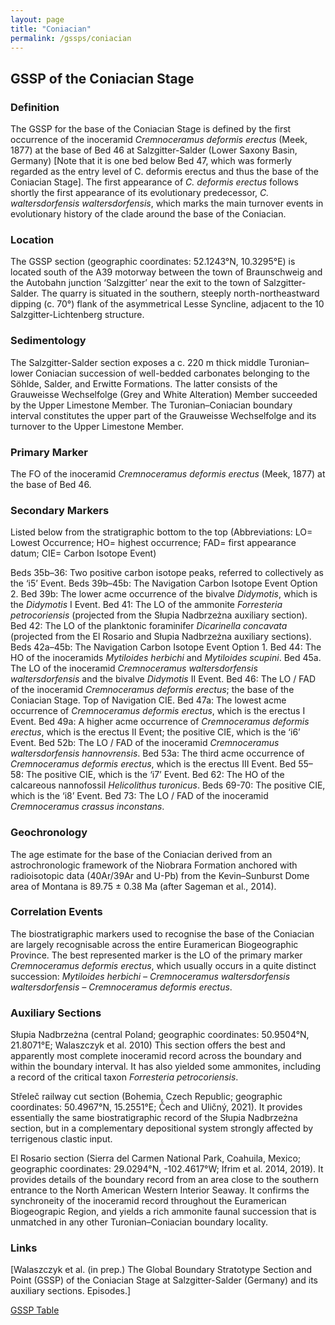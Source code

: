 ```yaml
---
layout: page
title: "Coniacian"
permalink: /gssps/coniacian
---
```

## GSSP of the Coniacian Stage

### Definition
The GSSP for the base of the Coniacian Stage is defined by the first occurrence of the inoceramid _Cremnoceramus deformis erectus_ (Meek, 1877) at the base of Bed 46 at Salzgitter-Salder (Lower Saxony Basin, Germany) [Note that it is one bed below Bed 47, which was formerly regarded as the entry level of C. deformis erectus and thus the base of the Coniacian Stage].
The first appearance of _C. deformis erectus_ follows shortly the first appearance of its evolutionary predecessor, _C. waltersdorfensis waltersdorfensis_, which marks the main turnover events in evolutionary history of the clade around the base of the Coniacian. 

### Location
The GSSP section (geographic coordinates: 52.1243°N, 10.3295°E) is located south of the A39 motorway between the town of Braunschweig and the Autobahn junction ‘Salzgitter’ near the exit to the town of Salzgitter-Salder. The quarry is situated in the southern, steeply north-northeastward dipping (c. 70°) flank of the asymmetrical Lesse Syncline, adjacent to the 10 Salzgitter-Lichtenberg structure.

### Sedimentology
The Salzgitter-Salder section exposes a c. 220 m thick middle Turonian–lower Coniacian succession of well-bedded carbonates belonging to the Söhlde, Salder, and Erwitte Formations. The latter consists of the Grauweisse Wechselfolge (Grey and White Alteration) Member succeeded by the Upper Limestone Member. The Turonian–Coniacian boundary interval constitutes the upper part of the Grauweisse Wechselfolge and its turnover to the Upper Limestone Member.

### Primary Marker
The FO of the inoceramid _Cremnoceramus deformis erectus_ (Meek, 1877) at the base of Bed 46.

### Secondary Markers
Listed below from the stratigraphic bottom to the top (Abbreviations: LO= Lowest Occurrence; HO= highest occurrence; FAD= first appearance datum; CIE= Carbon Isotope Event)

Beds 35b–36: Two positive carbon isotope peaks, referred to collectively as the ‘i5’ Event.
Beds 39b–45b: The Navigation Carbon Isotope Event Option 2.
Bed 39b: The lower acme occurrence of the bivalve _Didymotis_, which is the _Didymotis_ I Event.
Bed 41: The LO of the ammonite _Forresteria petrocoriensis_ (projected from the Słupia Nadbrzeżna auxiliary section).
Bed 42: The LO of the planktonic foraminifer _Dicarinella concavata_ (projected from the El Rosario and Słupia Nadbrzeżna auxiliary sections).
Beds 42a–45b: The Navigation Carbon Isotope Event Option 1.
Bed 44: The HO of the inoceramids _Mytiloides herbichi_ and _Mytiloides scupini_.
Bed 45a. The LO of the inoceramid _Cremnoceramus waltersdorfensis waltersdorfensis_ and the bivalve _Didymotis_ II Event.
Bed 46: The LO / FAD of the inoceramid _Cremnoceramus deformis erectus_; the base of the Coniacian Stage. Top of Navigation CIE.
Bed 47a: The lowest acme occurrence of _Cremnoceramus deformis erectus_, which is the erectus I Event.
Bed 49a: A higher acme occurrence of _Cremnoceramus deformis erectus_, which is the erectus II Event; the positive CIE, which is the ‘i6’ Event.
Bed 52b: The LO / FAD of the inoceramid _Cremnoceramus waltersdorfensis hannovrensis_.
Bed 53a: The third acme occurrence of _Cremnoceramus deformis erectus_, which is the erectus III Event.
Bed 55–58: The positive CIE, which is the ‘i7’ Event.
Bed 62: The HO of the calcareous nannofossil _Helicolithus turonicus_.
Beds 69-70: The positive CIE, which is the ‘i8’ Event.
Bed 73: The LO / FAD of the inoceramid _Cremnoceramus crassus inconstans_.

### Geochronology
The age estimate for the base of the Coniacian derived from an astrochronologic framework of the Niobrara Formation anchored with radioisotopic data (40Ar/39Ar and U-Pb) from the Kevin–Sunburst Dome area of Montana is 89.75 ± 0.38 Ma (after Sageman et al., 2014).

### Correlation Events
The biostratigraphic markers used to recognise the base of the Coniacian are largely recognisable across the entire Euramerican Biogeographic Province. The best represented marker is the LO of the primary marker _Cremnoceramus deformis erectus_, which usually occurs in a quite distinct succession: _Mytiloides herbichi – Cremnoceramus waltersdorfensis waltersdorfensis – Cremnoceramus deformis erectus_.

### Auxiliary Sections
Słupia Nadbrzeżna (central Poland; geographic coordinates: 50.9504°N, 21.8071°E; Walaszczyk et al. 2010) This section offers the best and apparently most complete inoceramid record across the boundary and within the boundary interval. It has also yielded some ammonites, including a record of the critical taxon _Forresteria petrocoriensis_.

Střeleč railway cut section (Bohemia, Czech Republic; geographic coordinates: 50.4967°N, 15.2551°E; Čech and Uličný, 2021). It provides essentially the same biostratigraphic record of the Słupia Nadbrzeżna section, but in a complementary depositional system strongly affected by terrigenous clastic input.

El Rosario section (Sierra del Carmen National Park, Coahuila, Mexico; geographic coordinates: 29.0294°N, -102.4617°W; Ifrim et al. 2014, 2019). It provides details of the boundary record from an area close to the southern entrance to the North American Western Interior Seaway. It confirms the synchroneity of the inoceramid record throughout the Euramerican Biogeograpic Region, and yields a rich ammonite faunal succession that is unmatched in any other Turonian–Coniacian boundary locality.

### Links

[Walaszczyk et al. (in prep.) The Global Boundary Stratotype Section and Point (GSSP) of the Coniacian Stage at Salzgitter-Salder (Germany) and its auxiliary sections. Episodes.]

[GSSP Table](https://stratigraphy.org/gssps/)

